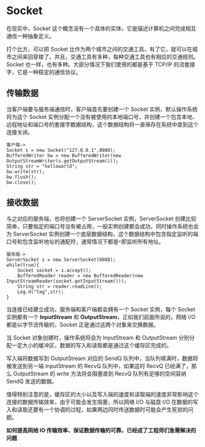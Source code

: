# Socket

在现实中，Socket 这个概念没有一个具体的实体，它是描述计算机之间完成相互通信一种抽象定义。

打个比方，可以把 Socket 比作为两个城市之间的交通工具，有了它，就可以在城市之间来回穿梭了。并且，交通工具有多种，每种交通工具也有相应的交通规则。Socket 也一样，也有多种。大部分情况下我们使用的都是基于 TCP/IP 的流套接字，它是一种稳定的通信协议。



## 传输数据

当客户端要与服务端通信时，客户端首先要创建一个 Socket 实例，默认操作系统将为这个 Socket 实例分配一个没有被使用的本地端口号，并创建一个包含本地、远程地址和端口号的套接字数据结构，这个数据结构将一直保存在系统中直到这个连接关闭。

```
客户端->
Socket s = new Socket("127.0.0.1",8080);
BufferedWriter bw = new BufferedWriter(new OutputStreamWriter(s.getOutputStream()));
String str = "helloworld";
bw.write(str);
bw.flush();
bw.close();
```

## 接收数据

与之对应的服务端，也将创建一个 ServerSocket 实例，ServerSocket 创建比较简单，只要指定的端口号没有被占用，一般实例创建都会成功，同时操作系统也会为 ServerSocket 实例创建一个底层数据结构，这个数据结构中包含指定监听的端口号和包含监听地址的通配符，通常情况下都是`*`即监听所有地址。

```
服务端->
ServerSocket s = new ServerSocket(8080);
while(true){  
    Socket socket = s.accept();
    BufferedReader reader = new BufferedReader(new InputStreamReader(socket.getInputStream()));
    String str = reader.readLine();
    Log.d("tag",str);
}
```

当连接已经建立成功，服务端和客户端都会拥有一个 Socket 实例，每个 Socket 实例都有一个 **InputStream** 和 **OutputStream**，正如我们前面所说的，网络 I/O 都是以字节流传输的，Socket 正是通过这两个对象来交换数据。

当 Socket 对象创建时，操作系统将会为 InputStream 和 OutputStream 分别分配一定大小的缓冲区，数据的写入和读取都是通过这个缓存区完成的。

写入端将数据写到 OutputStream 对应的 SendQ 队列中，当队列填满时，数据将被发送到另一端 InputStream 的 RecvQ 队列中，如果这时 RecvQ 已经满了，那么 OutputStream 的 write 方法将会阻塞直到 RecvQ 队列有足够的空间容纳 SendQ 发送的数据。

值得特别注意的是，缓存区的大小以及写入端的速度和读取端的速度非常影响这个连接的数据传输效率，由于可能会发生阻塞，所以网络 I/O 与磁盘 I/O 在数据的写入和读取还要有一个协调的过程，如果两边同时传送数据时可能会产生死锁的问题。

**如何提高网络 IO 传输效率、保证数据传输的可靠，已经成了工程师们急需解决的问题**

